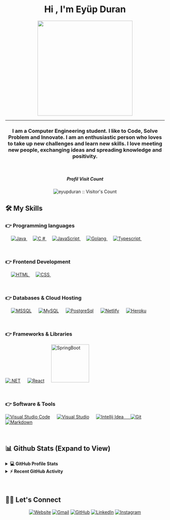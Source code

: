 <h1 align="center">Hi , I'm Eyüp Duran</h1> 
<div align="center" ><img src="https://media0.giphy.com/media/zhYSVCirREeIZtONCI/giphy.gif?cid=ecf05e478txycilw27v9jcl1rbqk5uakfxwwfpp5ixs6u63e&rid=giphy.gif&ct=s" width="300"></div>
</p>
<hr/>
<h3 align="center"> I am a Computer Engineering student. I like to Code, Solve Problem and Innovate. I am an enthusiastic person who loves to take up new challenges and learn new skills. I love meeting new people, exchanging ideas and spreading knowledge and positivity.</h3>
<br>
<h5 align="center">Profil Visit Count</h5>
<p align="center"><img src="https://profile-counter.glitch.me/%7BEyüp Duran%7D/count.svg" alt="eyupduran :: Visitor's Count" /></p>


## 🛠️ My Skills

### 👉 Programming languages

<p align="left"> 
  &emsp;
    <a href="https://www.java.com" target="_blank"> 
    <img alt="Java" src="https://img.shields.io/badge/Java-ED8B00?style=for-the-badge&logo=java&logoColor=white">
   </a>
  &emsp;
    <a href="https://docs.microsoft.com/tr-tr/dotnet/csharp/" target="_blank"> 
     <img alt="C #" src="https://img.shields.io/badge/C%23-239120?style=for-the-badge&logo=c-sharp&logoColor=white">
   </a>
  &emsp;
  <a href="https://developer.mozilla.org/en-US/docs/Web/JavaScript" target="_blank"> 
     <img alt="JavaScript" src="https://img.shields.io/badge/JavaScript-F7DF1E?style=for-the-badge&logo=javascript&logoColor=black">
   </a>
  &emsp;
   <a href="https://go.dev/doc/" target="_blank">
    <img alt="Golang" src="https://img.shields.io/badge/Go-00ADD8?style=for-the-badge&logo=go&logoColor=white">
  </a>
  &emsp;
  <a href="https://www.typescriptlang.org/docs/">
    <img alt="Typescript" src="https://img.shields.io/badge/TypeScript-007ACC?style=for-the-badge&logo=typescript&logoColor=white"/>
  </a>
&emsp; 
</p>
  <br/>

### 👉 Frontend Development

<p align="left"> 
  &emsp; 
  <a href="https://www.w3.org/html/" target="_blank"> 
   <img alt="HTML" src="https://img.shields.io/badge/HTML-239120?style=for-the-badge&logo=html5&logoColor=white">
  </a>   
  &emsp;
  <a href="https://www.w3schools.com/css/" target="_blank">
    <img alt="CSS" src="https://img.shields.io/badge/CSS-239120?&style=for-the-badge&logo=css3&logoColor=white">
  </a> 
&emsp; 
</p>
  <br/>

### 👉 Databases & Cloud Hosting

<p align="left">
  &emsp;
   <a href="https://docs.microsoft.com/en-us/sql/sql-server/?view=sql-server-ver16"><img alt="MSSQL" src ="https://img.shields.io/badge/Microsoft_SQL_Server-CC2927?style=for-the-badge&logo=microsoft-sql-server&logoColor=white" /></a>
  &emsp;
    <a href="https://www.mysql.com/"><img alt="MySQL" src="https://img.shields.io/badge/MySQL-00000F?style=for-the-badge&logo=mysql&logoColor=white"></a> 
  &emsp;
    <a href="https://www.postgresql.org/"><img alt="PostgreSql" src ="https://img.shields.io/badge/PostgreSQL-316192?style=for-the-badge&logo=postgresql&logoColor=white"></a>
  &emsp;
    <a href="https://www.netlify.com/"><img alt="Netlify" src ="https://img.shields.io/badge/Netlify-00C7B7?style=for-the-badge&logo=netlify&logoColor=white"></a>
  &emsp;
    <a href="https://www.heroku.com/"><img alt="Heroku" src="https://img.shields.io/badge/Heroku-430098?style=for-the-badge&logo=heroku&logoColor=white"></a>  
  &emsp;
  
</p>
  <br/>

### 👉 Frameworks & Libraries
<p align="left">
 <a href="https://docs.microsoft.com/tr-tr/dotnet/welcome"><img alt=".NET" src ="https://img.shields.io/badge/.NET-5C2D91?style=for-the-badge&logo=.net&logoColor=white" /></a>
  &emsp;
<a href="https://tr.reactjs.org/"><img alt="React" src="https://img.shields.io/badge/React-20232A?style=for-the-badge&logo=react&logoColor=61DAFBe"></a> 
  &emsp;
 <a href="https://spring.io/projects/spring-boot"><img alt="SpringBoot" src="https://img.shields.io/badge/Spring%20Boot-6DB33F.svg?style=flat&logo=Spring-Boot&logoColor=white" width ="120"></a> 
</p>

  <br/>

### 👉 Software & Tools

<p align="left">
    <a href="#"><img alt="Visual Studio Code " src="https://img.shields.io/badge/Visual_Studio_Code-0078D4?style=for-the-badge&logo=visual%20studio%20code&logoColor=white"></a>
  &emsp;
     <a href="#"><img alt="Visual Studio " src="https://img.shields.io/badge/IntelliJ_IDEA-000000.svg?style=for-the-badge&logo=intellij-idea&logoColor=white"></a>
  &emsp;
    <a href="#"><img alt="Intellij Idea" src="https://img.shields.io/badge/Visual_Studio-5C2D91?style=for-the-badge&logo=visual%20studio&logoColor=white">
  &emsp;
    </a>
    <a href="#"><img alt="Git" src="https://img.shields.io/badge/GIT-E44C30?style=for-the-badge&logo=git&logoColor=white"></a>
    &emsp;
    <a href="#"><img alt="Markdown" src="https://img.shields.io/badge/Markdown-000000?style=for-the-badge&logo=markdown&logoColor=white"></a>
     &emsp;
    

</p>

<br/>

## 📊 Github Stats (Expand to View)

<details> 
  <summary><b>💻 GitHub Profile Stats</b></summary>
  <br/>
  <p align="center">
    <a href="https://github.com/eyupduran"><img align="center" src="https://github-readme-stats.vercel.app/api?username=eyupduran&show_icons=true&locale=en&theme=algolia" alt="eyupduran" height="192px"/></a>
	</p>
	<p  align="center">
	  <img src="https://github-readme-stats.vercel.app/api/top-langs?username=eyupduran&show_icons=true&locale=en&layout=compact&theme=algolia" alt="eyupduran" height="192px"/>
	</p>
  <br/>
  <b>Note:</b> Top languages is only a metric of the languages my public code consists of and doesn't reflect experience or skill level.
  </p>
</details>

<details>
  <summary><b>⚡ Recent GitHub Activity</b></summary>
  <br/>
   <a href="https://github.com/eyupduran"><img alt="Eyup's Activity Graph" src="https://activity-graph.herokuapp.com/graph?username=eyupduran&custom_title=Eyup%20Duran%27s%20Contribution%20Graph&theme=react-dark" /></a>
  <br/>

</details>

<br/>
<br/>

## 🙋‍♀️ Let's Connect

<p align="center">
  <a href="https://algoritimblog.netlify.app/"><img src="https://img.icons8.com/bubbles/50/000000/web.png" alt="Website"/></a>
	<a href="mailto:eyupduran19@gmail.com"><img src="https://img.icons8.com/bubbles/50/000000/gmail.png" alt="Gmail"/></a>
	<a href="https://github.com/eyupduran"><img src="https://img.icons8.com/bubbles/50/000000/github.png" alt="GitHub"/></a>
	<a href="https://www.linkedin.com/in/ey%C3%BCp-duran/"><img src="https://img.icons8.com/bubbles/50/000000/linkedin.png" alt="LinkedIn"/></a>
	<a href="https://instagram.com/drn.eyp"><img src="https://img.icons8.com/bubbles/50/000000/instagram.png" alt="Instagram"/></a>
	
</p>
